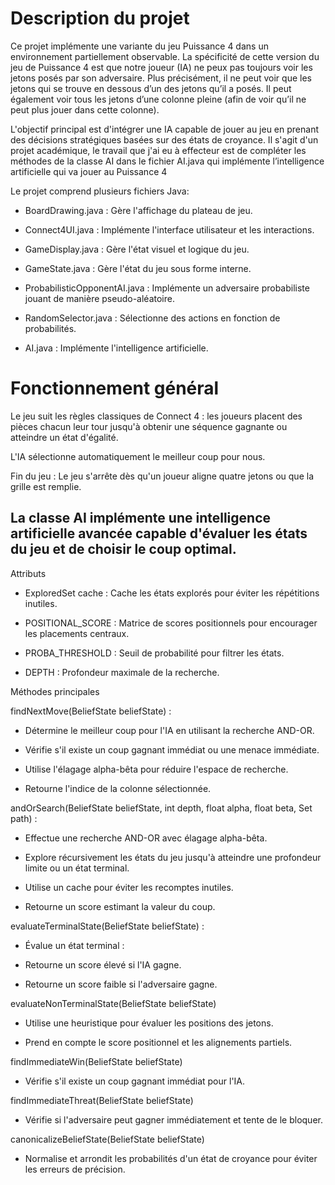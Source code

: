 # Description du projet

Ce projet implémente une variante du jeu Puissance 4 dans un environnement partiellement observable. La spécificité de cette version du jeu de Puissance 4 est que notre joueur (IA) ne peux pas toujours voir les jetons posés par son adversaire. Plus précisément, il ne peut voir que les jetons qui se trouve en dessous d’un des jetons qu’il a posés. Il peut également voir tous les jetons d’une colonne pleine (afin de voir qu’il ne peut plus jouer dans cette colonne). 

L'objectif principal est d'intégrer une IA capable de jouer au jeu en prenant des décisions stratégiques basées sur des états de croyance. Il s'agit d'un projet académique, le travail que j'ai eu à effecteur est de compléter les méthodes de la classe AI dans le fichier AI.java qui implémente l’intelligence artificielle qui va jouer au Puissance 4

Le projet comprend plusieurs fichiers Java:

* BoardDrawing.java : Gère l'affichage du plateau de jeu.

* Connect4UI.java : Implémente l'interface utilisateur et les interactions.

* GameDisplay.java : Gère l'état visuel et logique du jeu.

* GameState.java : Gère l'état du jeu sous forme interne.

* ProbabilisticOpponentAI.java : Implémente un adversaire probabiliste jouant de manière pseudo-aléatoire.

* RandomSelector.java : Sélectionne des actions en fonction de probabilités.

* AI.java : Implémente l'intelligence artificielle.

# Fonctionnement général

Le jeu suit les règles classiques de Connect 4 : les joueurs placent des pièces chacun leur tour jusqu'à obtenir une séquence gagnante ou atteindre un état d'égalité.

L'IA sélectionne automatiquement le meilleur coup pour nous.

Fin du jeu : Le jeu s'arrête dès qu'un joueur aligne quatre jetons ou que la grille est remplie.

## La classe AI implémente une intelligence artificielle avancée capable d'évaluer les états du jeu et de choisir le coup optimal.

Attributs

* ExploredSet cache : Cache les états explorés pour éviter les répétitions inutiles.

* POSITIONAL_SCORE : Matrice de scores positionnels pour encourager les placements centraux.

* PROBA_THRESHOLD : Seuil de probabilité pour filtrer les états.

* DEPTH : Profondeur maximale de la recherche.

Méthodes principales

findNextMove(BeliefState beliefState) : 

* Détermine le meilleur coup pour l'IA en utilisant la recherche AND-OR.

* Vérifie s'il existe un coup gagnant immédiat ou une menace immédiate.

* Utilise l'élagage alpha-bêta pour réduire l'espace de recherche.

* Retourne l'indice de la colonne sélectionnée.

andOrSearch(BeliefState beliefState, int depth, float alpha, float beta, Set<BeliefState> path) : 

* Effectue une recherche AND-OR avec élagage alpha-bêta.

* Explore récursivement les états du jeu jusqu'à atteindre une profondeur limite ou un état terminal.

* Utilise un cache pour éviter les recomptes inutiles.

* Retourne un score estimant la valeur du coup.

evaluateTerminalState(BeliefState beliefState) :

* Évalue un état terminal :

* Retourne un score élevé si l'IA gagne.

* Retourne un score faible si l'adversaire gagne.

evaluateNonTerminalState(BeliefState beliefState)

* Utilise une heuristique pour évaluer les positions des jetons.

* Prend en compte le score positionnel et les alignements partiels.

findImmediateWin(BeliefState beliefState)

* Vérifie s'il existe un coup gagnant immédiat pour l'IA.

findImmediateThreat(BeliefState beliefState)

* Vérifie si l'adversaire peut gagner immédiatement et tente de le bloquer.

canonicalizeBeliefState(BeliefState beliefState)

* Normalise et arrondit les probabilités d'un état de croyance pour éviter les erreurs de précision.
